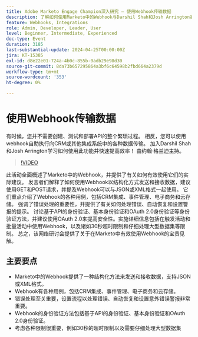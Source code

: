 ```yaml
---
title: Adobe Marketo Engage Champion深入研究 — 使用Webhook传输数据
description: 了解如何使用Marketo中的Webhook与Darshil Shah和Josh Arrington高效地传输数据，其中涵盖结构化数据处理、错误管理、身份验证方法以及John Grundy主持的CRM集成和电子商务等实际用例。
feature: Webhooks, Integrations
role: Admin, Developer, Leader, User
level: Beginner, Intermediate, Experienced
doc-type: Event
duration: 3185
last-substantial-update: 2024-04-25T00:00:00Z
jira: KT-15385
exl-id: d8e22e01-724a-4b0c-855b-0adb29e98d30
source-git-commit: 8da73b657295864a3bf6c64598b2fbd664a2379d
workflow-type: tm+mt
source-wordcount: '353'
ht-degree: 0%

---
```


# 使用Webhook传输数据

有时候，您并不需要创建、测试和部署API的整个繁琐过程。 相反，您可以使用webhook自助执行向CRM或其他集成系统中的各种数据传输。 加入Darshil Shah和Josh Arrington学习如何使用此功能并快速提高效率！ 由约翰·格兰迪主持。

>[!VIDEO](https://video.tv.adobe.com/v/3428687/?learn=on)

此活动全面概述了Marketo中的Webhook，并提供了有关如何有效使用它们的实际建议。 发言者们解释了如何使用Webhook以结构化方式发送和接收数据，建议使用GET和POST请求，并提及Webhook可以与JSON或XML格式一起使用。 它们重点介绍了Webhook的各种用例，包括CRM集成、事件管理、电子商务和云存储。 强调了错误处理的重要性，并提供了有关如何处理错误、自动恢复和设置警报的提示。 讨论基于API的身份验证、基本身份验证和OAuth 2.0身份验证等身份验证方法，并建议使用OAuth 2.0来提高安全性。实施详细信息包括在触发活动和批量活动中使用Webhook，以及诸如30秒超时限制和仔细处理大型数据集等限制。 总之，该网络研讨会提供了关于在Marketo中有效使用Webhook的宝贵见解。

## 主要要点

* Marketo中的Webhook提供了一种结构化方法来发送和接收数据，支持JSON或XML格式。
* Webhook有各种用例，包括CRM集成、事件管理、电子商务和云存储。
* 错误处理至关重要，设置流程以处理错误、自动恢复和设置意外错误警报非常重要。
* Webhook的身份验证方法包括基于API的身份验证、基本身份验证和OAuth 2.0身份验证。
* 考虑各种限制很重要，例如30秒的超时限制以及需要仔细处理大型数据集
